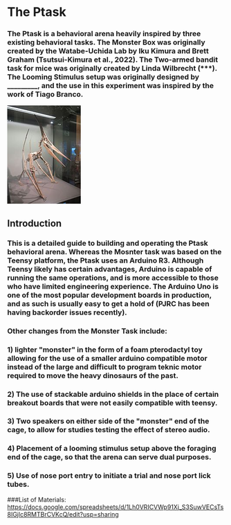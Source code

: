 # The Ptask

### The Ptask is a behavioral arena heavily inspired by three existing behavioral tasks.  The Monster Box was originally created by the Watabe-Uchida Lab by Iku Kimura and Brett Graham (Tsutsui-Kimura et al., 2022).  The Two-armed bandit task for mice was originally created by Linda Wilbrecht (***).  The Looming Stimulus setup was originally designed by _________, and the use in this experiment was inspired by the work of Tiago Branco.  

![Pterodactyl](pictures/Pterodactyl.jpeg)

## Introduction

### This is a detailed guide to building and operating the Ptask behavioral arena.  Whereas the Mosnter task was based on the Teensy platform, the Ptask uses an Arduino R3.  Although Teensy likely has certain advantages, Arduino is capable of running the same operations, and is more accessible to those who have limited engineering experience.  The Arduino Uno is one of the most popular development boards in production, and as such is usually easy to get a hold of (PJRC has been having backorder issues recently).

### Other changes from the Monster Task include: 
### 1) lighter "monster" in the form of a foam pterodactyl toy allowing for the use of a smaller arduino compatible motor instead of the large and difficult to program teknic motor required to move the heavy dinosaurs of the past.  
### 2) The use of stackable arduino shields in the place of certain breakout boards that were not easily compatible with teensy.  
### 3) Two speakers on either side of the "monster" end of the cage, to allow for studies testing the effect of stereo audio.
### 4) Placement of a looming stimulus setup above the foraging end of the cage, so that the arena can serve dual purposes.
### 5) Use of nose port entry to initiate a trial and nose port lick tubes.  

###List of Materials: https://docs.google.com/spreadsheets/d/1Lh0VRICVWp91Xj_S3SuwVECsTs8IGjlc8RMTBrCVKcQ/edit?usp=sharing
